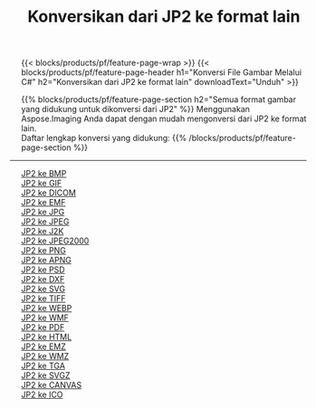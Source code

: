 ﻿---
title: Konversikan dari JP2 ke format lain 
weight: 3920
url: /id/java/conversion/from/jp2 
lang: id
langdirlevel: 2
locales: zh-hans,ja,it,ru,de,es,fr,nl,id,lt,pl,pt,vi,tr,ko,zh-hant,ar,hi,th,sv,cs,uk,he
description: Menggunakan Aspose.Imaging Anda dapat dengan mudah mengonversi dari JP2 ke format lain
---

{{< blocks/products/pf/feature-page-wrap >}}
{{< blocks/products/pf/feature-page-header h1="Konversi File Gambar Melalui C#" h2="Konversikan dari JP2 ke format lain" downloadText="Unduh" >}}


{{% blocks/products/pf/feature-page-section  h2="Semua format gambar yang didukung untuk dikonversi dari JP2" %}}
Menggunakan Aspose.Imaging Anda dapat dengan mudah mengonversi dari JP2 ke format lain.
<br/>
Daftar lengkap konversi yang didukung:
{{% /blocks/products/pf/feature-page-section %}}
<div class="container-fluid productfamilypage bg-gray">
    <div class="convertypes bg-gray agp-content section">
        <div class="container">
		<hr style="margin-left:-20px;"/>
		<div class="row other-converters">
		    <div class='col-md-2 other-converter remove-lp remove-rp'><a href="/imaging/id/java/conversion/jp2-to-bmp" >JP2 ke BMP</a></div><div class='col-md-2 other-converter remove-lp remove-rp'><a href="/imaging/id/java/conversion/jp2-to-gif" >JP2 ke GIF</a></div><div class='col-md-2 other-converter remove-lp remove-rp'><a href="/imaging/id/java/conversion/jp2-to-dicom" >JP2 ke DICOM</a></div><div class='col-md-2 other-converter remove-lp remove-rp'><a href="/imaging/id/java/conversion/jp2-to-emf" >JP2 ke EMF</a></div><div class='col-md-2 other-converter remove-lp remove-rp'><a href="/imaging/id/java/conversion/jp2-to-jpg" >JP2 ke JPG</a></div><div class='col-md-2 other-converter remove-lp remove-rp'><a href="/imaging/id/java/conversion/jp2-to-jpeg" >JP2 ke JPEG</a></div><div class='col-md-2 other-converter remove-lp remove-rp'><a href="/imaging/id/java/conversion/jp2-to-j2k" >JP2 ke J2K</a></div><div class='col-md-2 other-converter remove-lp remove-rp'><a href="/imaging/id/java/conversion/jp2-to-jpeg2000" >JP2 ke JPEG2000</a></div><div class='col-md-2 other-converter remove-lp remove-rp'><a href="/imaging/id/java/conversion/jp2-to-png" >JP2 ke PNG</a></div><div class='col-md-2 other-converter remove-lp remove-rp'><a href="/imaging/id/java/conversion/jp2-to-apng" >JP2 ke APNG</a></div><div class='col-md-2 other-converter remove-lp remove-rp'><a href="/imaging/id/java/conversion/jp2-to-psd" >JP2 ke PSD</a></div><div class='col-md-2 other-converter remove-lp remove-rp'><a href="/imaging/id/java/conversion/jp2-to-dxf" >JP2 ke DXF</a></div><div class='col-md-2 other-converter remove-lp remove-rp'><a href="/imaging/id/java/conversion/jp2-to-svg" >JP2 ke SVG</a></div><div class='col-md-2 other-converter remove-lp remove-rp'><a href="/imaging/id/java/conversion/jp2-to-tiff" >JP2 ke TIFF</a></div><div class='col-md-2 other-converter remove-lp remove-rp'><a href="/imaging/id/java/conversion/jp2-to-webp" >JP2 ke WEBP</a></div><div class='col-md-2 other-converter remove-lp remove-rp'><a href="/imaging/id/java/conversion/jp2-to-wmf" >JP2 ke WMF</a></div><div class='col-md-2 other-converter remove-lp remove-rp'><a href="/imaging/id/java/conversion/jp2-to-pdf" >JP2 ke PDF</a></div><div class='col-md-2 other-converter remove-lp remove-rp'><a href="/imaging/id/java/conversion/jp2-to-html" >JP2 ke HTML</a></div><div class='col-md-2 other-converter remove-lp remove-rp'><a href="/imaging/id/java/conversion/jp2-to-emz" >JP2 ke EMZ</a></div><div class='col-md-2 other-converter remove-lp remove-rp'><a href="/imaging/id/java/conversion/jp2-to-wmz" >JP2 ke WMZ</a></div><div class='col-md-2 other-converter remove-lp remove-rp'><a href="/imaging/id/java/conversion/jp2-to-tga" >JP2 ke TGA</a></div><div class='col-md-2 other-converter remove-lp remove-rp'><a href="/imaging/id/java/conversion/jp2-to-svgz" >JP2 ke SVGZ</a></div><div class='col-md-2 other-converter remove-lp remove-rp'><a href="/imaging/id/java/conversion/jp2-to-canvas" >JP2 ke CANVAS</a></div><div class='col-md-2 other-converter remove-lp remove-rp'><a href="/imaging/id/java/conversion/jp2-to-ico" >JP2 ke ICO</a></div>
                </div>
        </div>
    </div>
</div>
<br/>

